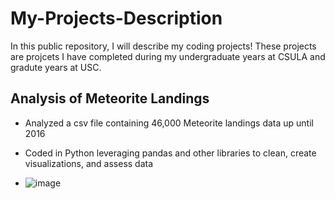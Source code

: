 # My-Projects-Description
In this public repository, I will describe my coding projects! These projects are projcets I have completed during my undergraduate years at CSULA and gradute years at USC.


## Analysis of Meteorite Landings
* Analyzed a csv file containing 46,000 Meteorite landings data up until 2016
* Coded in Python leveraging pandas and other libraries to clean, create visualizations, and assess data

* ![image](https://github.com/epenaloz/My-Projects-Description/assets/118321814/8527d5a8-35fb-4aa6-addf-6e0fec571b82)

